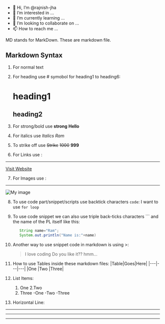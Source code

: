 - 👋 Hi, I’m @rajnish-jha
- 👀 I’m interested in ...
- 🌱 I’m currently learning ...
- 💞️ I’m looking to collaborate on ...
- 📫 How to reach me ...

<!---
rajnish-jha/rajnish-jha is a ✨ special ✨ repository because its `README.md` (this file) appears on your GitHub profile.
You can click the Preview link to take a look at your changes.
--->

MD stands for MarkDown. These are markdown file.

Markdown Syntax
--------------------
1) For normal text

2) For heading use # symobol for heading1 to heading6:
   # heading1
   ## heading2

3) For strong/bold use **strong**
   **Hello**

4) For italics use _Italics_
   _Ram_

5) To strike off use ~~Strike~~ 
   ~~1000~~ **999**

6) For Links use []():
-----------------------
[Visit Website](https://salesforce.com "Salesforce")

7) For Images use ![]():
------------------------
![My image](https://learncodeonline.in/mascot.png "Looks good!")

8) To use code part/snippet/scripts use backtick characters `code`:
   I want to use `for loop` 
   
9) To use code snippet we can also use triple back-ticks characters ``` and the name of the PL itself like this:
   ```Java
      String name="Ram";
      System.out.println("Name is:"+name)
   
   ```
 10) Another way to use snippet code in markdown is using >:
     >I love coding
     >Do you like it?? hmm...
 
 11) How to use Tables inside these markdown files:
      |Table|Goes|Here|
      |---|---|---|
      |One |Two |Three|
 
 12) List Items:
     1. One
     2.Two
     3. Three
        -One
        -Two
        -Three
 
 14) Horizontal Line:

---

***

-------------------------------
